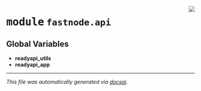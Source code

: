 <!-- markdownlint-disable -->

<a href="https://github.com/khulnasoft/fastnode/blob/main/src/fastnode/api/__init__.py#L0"><img align="right" style="float:right;" src="https://img.shields.io/badge/-source-cccccc?style=flat-square"></a>

# <kbd>module</kbd> `fastnode.api`




**Global Variables**
---------------
- **readyapi_utils**
- **readyapi_app**




---

_This file was automatically generated via [docsai](https://github.com/khulnasoft/docsai)._
